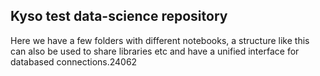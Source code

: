 

## Kyso test data-science repository

Here we have a few folders with different notebooks, a structure like this can also be used to
share libraries etc and have a unified interface for databased connections.24062
